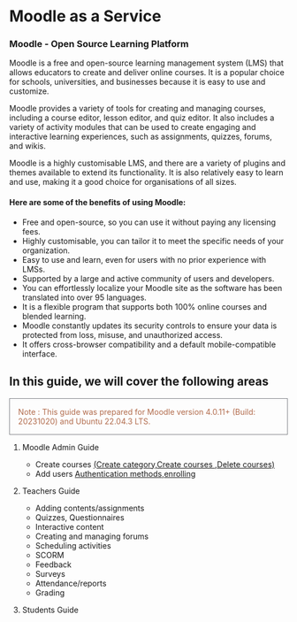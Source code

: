 <h1> Moodle as a Service  </h1>

<h3>Moodle - Open Source Learning Platform</h3> 
 
Moodle is a free and open-source learning management system (LMS) that allows educators to create and deliver online courses. It is a popular choice for schools, universities, and businesses because it is easy to use and customize.

Moodle provides a variety of tools for creating and managing courses, including a course editor, lesson editor, and quiz editor. It also includes a variety of activity modules that can be used to create engaging and interactive learning experiences, such as assignments, quizzes, forums, and wikis.

Moodle is a highly customisable LMS, and there are a variety of plugins and themes available to extend its functionality. It is also relatively easy to learn and use, making it a good choice for organisations of all sizes.

<h4>Here are some of the benefits of using Moodle:</h4>

- Free and open-source, so you can use it without paying any licensing fees.
- Highly customisable, you can tailor it to meet the specific needs of your organization.
- Easy to use and learn, even for users with no prior experience with LMSs.
- Supported by a large and active community of users and developers.
- You can effortlessly localize your Moodle site as the software has been translated into over 95 languages.
- It is a flexible program that supports both 100% online courses and blended learning.
- Moodle constantly updates its security controls to ensure your data is protected from loss, misuse, and unauthorized access.
- It offers cross-browser compatibility and a default mobile-compatible interface.

<h2> In this guide, we will cover the following areas </h2>

<div dir="auto" style="
    border: 1px solid #7f8186;
    padding: 3%;
    color: #b26c4d;
">Note : This guide was prepared for Moodle version 4.0.11+ (Build: 20231020) and Ubuntu 22.04.3 LTS.</div>
 
01. Moodle Admin Guide
    * Create courses [(Create category,Create courses ,Delete courses)](https://github.com/LEARN-LK/lms/blob/master/add.md#-adding-a-course-category-)
    * Add users [Authentication methods,enrolling](https://github.com/LEARN-LK/lms/blob/master/Adding%20users.md#adding-users-)
     
3. Teachers Guide
   * Adding contents/assignments
   * Quizzes, Questionnaires
   * Interactive content
   * Creating and managing forums
   * Scheduling activities
   * SCORM
   * Feedback
   * Surveys
   * Attendance/reports
   * Grading
     
5.  Students Guide
